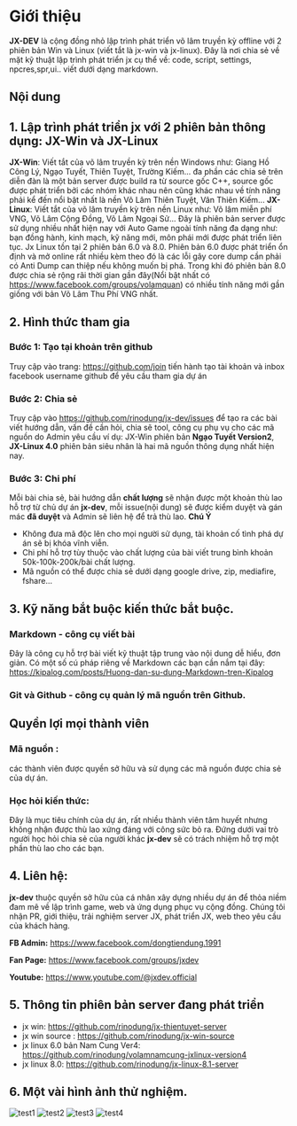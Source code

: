 # Giới thiệu
**JX-DEV** là cộng đồng nhỏ lập trình phát triển võ lâm truyền kỳ offline với 2 phiên bản Win và Linux (viết tắt là jx-win và jx-linux). 
Đây là nơi chia sẻ về mặt kỹ thuật lập trình phát triển jx cụ thể về: code, script, settings, npcres,spr,ui.. viết dưới dạng markdown.
## Nội dung
## 1. Lập trình phát triển jx với 2 phiên bản thông dụng: **JX-Win** và **JX-Linux**
**JX-Win**: Viết tắt của võ lâm truyền kỳ trên nền Windows như: Giang Hồ Công Lý, Ngạo Tuyết, Thiên Tuyệt, Trường Kiếm... đa phần các chia sẻ trên diễn đàn là một bản server được build ra từ source gốc C++, source gốc được phát triển bởi các nhóm khác nhau nên cũng khác nhau về tính năng phải kể đến nổi bật nhất là nền Võ Lâm Thiên Tuyệt, Vân Thiên Kiếm...
**JX-Linux**: Viết tắt của võ lâm truyền kỳ trên nền Linux như: Võ lâm miễn phí VNG, Võ Lâm Cộng Đồng, Võ Lâm Ngoại Sử... Đây là phiên bản server được sử dụng nhiều nhất hiện nay với Auto Game ngoài  tính năng đa dạng như: bạn đồng hành, kinh mạch, kỹ năng mới, môn phái mới được phát triển liên tục. Jx Linux tồn tại 2 phiên bản 6.0 và 8.0. Phiên bản 6.0 được phát triển ổn định và mở online rất nhiều kèm theo đó là các lỗi gây core dump cần phải có Anti Dump can thiệp nếu không muốn bị phá. Trong khi đó phiên bản 8.0 được chia sẻ rộng rãi thời gian gần đây(Nổi bật nhất có https://www.facebook.com/groups/volamquan) có nhiều tính năng mới gần giống với bản Võ Lâm Thu Phí VNG nhất.

## 2. Hình thức tham gia
### Bước 1: Tạo tại khoản trên github 
Truy cập vào trang: https://github.com/join tiến hành tạo tài khoản và inbox facebook username github để yêu cầu tham gia dự án
### Bước 2: Chia sẻ
Truy cập vào https://github.com/rinodung/jx-dev/issues để tạo ra các bài viết hướng dẫn, vấn đề cần hỏi, chia sẽ tool, công cụ phụ vụ cho các mã nguồn do Admin yêu cầu ví dụ: JX-Win phiên bản **Ngạo Tuyết Version2**, **JX-Linux 4.0** phiên bản siêu nhân là hai mã nguồn thông dụng nhất hiện nay.
### Bước 3: Chi phí
Mỗi bài chia sẻ, bài hướng dẫn **chất lượng** sẽ nhận được một khoản thù lao hỗ trợ từ chủ dự án **jx-dev**, mỗi issue(nội dung) sẽ được kiểm duyệt và gán mác **đã duyệt** và Admin sẽ liên hệ để trả thù lao.
**Chú Ý** 
- Không đưa mã độc lên cho mọi người sử dụng, tài khoản cố tình phá dự án sẽ bị khóa vĩnh viễn.
- Chi phí hỗ trợ tùy thuộc vào chất lượng của bài viết trung bình khoản 50k-100k-200k/bài chất lượng.
- Mã nguồn có thể  được chia sẻ dưới dạng google drive, zip, mediafire, fshare...

## 3. Kỹ năng bắt buộc kiến thức bắt buộc.
### Markdown - công cụ viết bài
Đây là công cụ hỗ trợ bài viết kỹ thuật tập trung vào nội dung dễ hiểu, đơn giản. Có một số cú pháp riêng về Markdown các bạn cần nắm tại đây:
https://kipalog.com/posts/Huong-dan-su-dung-Markdown-tren-Kipalog
### Git và Github - công cụ quản lý mã nguồn trên Github.
## Quyền lợi mọi thành viên
### Mã nguồn : 
các thành viên được quyền sở hữu và sử dụng các mã nguồn được chia sẻ của dự án.
### Học hỏi kiến thức: 
Đây là mục tiêu chính của dự án, rất nhiều thành viên tâm huyết nhưng không nhận được thù lao xứng đáng với công sức bỏ ra. Đứng dưới vai trò người học hỏi chia sẻ của người khác **jx-dev** sẽ có trách nhiệm hỗ trợ một phần thù lao cho các bạn.
## 4. Liên hệ:
**jx-dev** thuộc quyền sở hữu của cá nhân xây dựng nhiều dự án để thỏa niềm đam mê về lập trình game, web và ứng dụng phục vụ cộng đồng. Chúng tôi nhận PR, giới thiệu, trải nghiệm server JX, phát triển JX, web theo yêu cầu của khách hàng.


**FB Admin:** https://www.facebook.com/dongtiendung.1991

**Fan Page:** https://www.facebook.com/groups/jxdev

**Youtube:** https://www.youtube.com/@jxdev.official

## 5. Thông tin phiên bản server đang phát triển
- jx win: https://github.com/rinodung/jx-thientuyet-server
- jx win source : https://github.com/rinodung/jx-win-source
- jx linux 6.0 bản Nam Cung Ver4: https://github.com/rinodung/volamnamcung-jxlinux-version4
- jx linux 8.0: https://github.com/rinodung/jx-linux-8.1-server
## 6. Một vài hình ảnh thử nghiệm.
![test1](https://user-images.githubusercontent.com/42957164/45014970-757d1400-b04a-11e8-877a-1ae2c2d81a9e.png)
![test2](https://user-images.githubusercontent.com/42957164/45015063-bc6b0980-b04a-11e8-8612-731c5659ed90.png)
![test3](https://user-images.githubusercontent.com/42957164/45015190-19ff5600-b04b-11e8-9fc2-05ae52f174c8.png)
![test4](https://user-images.githubusercontent.com/42957164/45015236-4024f600-b04b-11e8-8694-93732ea16f12.png)

